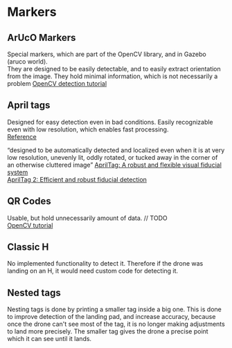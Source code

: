 # Markers

## ArUcO Markers
Special markers, which are part of the OpenCV library, and in Gazebo (aruco world).  
They are designed to be easily detectable, and to easily extract orientation from the image.
They hold minimal information, which is not necessarily a problem 
[OpenCV detection tutorial](https://docs.opencv.org/3.4/d5/dae/tutorial_aruco_detection.html)

## April tags
Designed for easy detection even in bad conditions. Easily recognizable even with low resolution, which enables fast processing.  
[Reference](https://docs.wpilib.org/en/stable/docs/software/vision-processing/apriltag/apriltag-intro.html)  

“designed to be automatically detected and localized even when it is at very low resolution, unevenly lit, oddly rotated, or tucked away in the corner of an otherwise cluttered image”
[AprilTag: A robust and flexible visual fiducial system](https://docs.wpilib.org/en/stable/_downloads/50ad8f5c37aa2b4f174a3fde0fd71137/olson2011tags.pdf)  
[AprilTag 2: Efficient and robust fiducial detection](https://docs.wpilib.org/en/stable/_downloads/cba1039fecb1731ad4e233f7638b9fd0/wang2016iros.pdf)

## QR Codes
Usable, but hold unnecessarily amount of data. // TODO  
[OpenCV tutorial](https://learnopencv.com/opencv-qr-code-scanner-c-and-python/)

## Classic H
No implemented functionality to detect it. Therefore if the drone was landing on an H, it would need custom code for detecting it.

## Nested tags
Nesting tags is done by printing a smaller tag inside a big one. This is done to improve detection of the landing pad, and increase accuracy, because once the drone can't see most of the tag, it is no longer making adjustments to land more precisely. The smaller tag gives the drone a precise point which it can see until it lands.